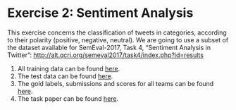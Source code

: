 # Exercise 2: Sentiment Analysis

This exercise concerns the classification of tweets in categories, according to their polarity (positive, negative,
neutral). We are going to use a subset of the dataset available for SemEval-2017, Task 4, “Sentiment Analysis
in Twitter”: http://alt.qcri.org/semeval2017/task4/index.php?id=results
  1. All training data can be found <a href="http://alt.qcri.org/semeval2017/task4/index.php?id=download-the-full-training-data-for-semeval-2017-task-4" target="_blank">here</a>.
  2. The test data can be found <a href="http://alt.qcri.org/semeval2017/task4/data/uploads/semeval2017-task4-test.zip">here</a>.
  3. The gold labels, submissions and scores for all teams can be found <a href="http://alt.qcri.org/semeval2017/task4/data/uploads/semeval2016_task4_submissions_and_scores.zip">here</a>.
  4. The task paper can be found <a href="http://alt.qcri.org/semeval2017/task4/data/uploads/semeval2017-task4.pdf">here</a>.



